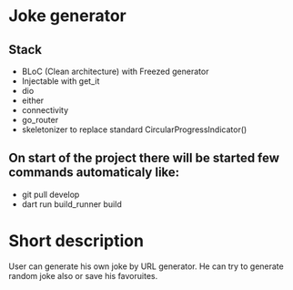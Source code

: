 # Joke generator

## Stack
- BLoC (Clean architecture) with Freezed generator
- Injectable with get_it
- dio
- either
- connectivity
- go_router
- skeletonizer to replace standard CircularProgressIndicator()

## On start of the project there will be started few commands automaticaly like:
  - git pull develop
  - dart run build_runner build

# Short description
User can generate his own joke by URL generator. He can try to generate random joke also or save his favoruites.
